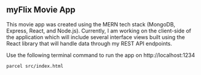 ## myFlix Movie App
This movie app was created using the MERN tech stack (MongoDB, Express, React, and Node.js). Currently, I am working on the client-side of the application which will include several interface views built using the React library that will handle data through my REST API endpoints.

Use the following terminal command to run the app on http://localhost:1234

`parcel src/index.html`